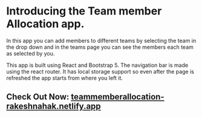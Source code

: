 # Introducing the Team member Allocation app.

In this app you can add members to different teams by selecting the team in the drop down and in the teams page you can see the members each team as selected by you.

This app is built using React and Bootstrap 5. 
The navigation bar is made using the react router. It has local storage support so even after the page is refreshed the app starts from where you left it.  

## Check Out Now: [teammemberallocation-rakeshnahak.netlify.app](https://teammemberallocation-rakeshnahak.netlify.app/)
